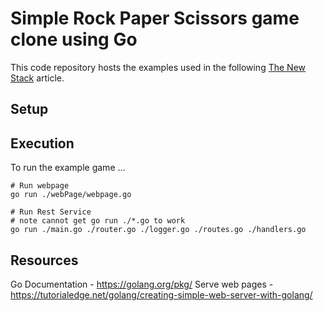 # Simple Rock Paper Scissors game clone using Go

This code repository hosts the examples used in the following [The New Stack](http://thenewstack.io/make-a-restful-json-api-go/) article.


## Setup



## Execution

To run the example game ...

``` The webpage 
# Run webpage
go run ./webPage/webpage.go
```

``` The Rest Service
# Run Rest Service
# note cannot get go run ./*.go to work
go run ./main.go ./router.go ./logger.go ./routes.go ./handlers.go
```

## Resources


Go Documentation - https://golang.org/pkg/
Serve web pages - https://tutorialedge.net/golang/creating-simple-web-server-with-golang/


